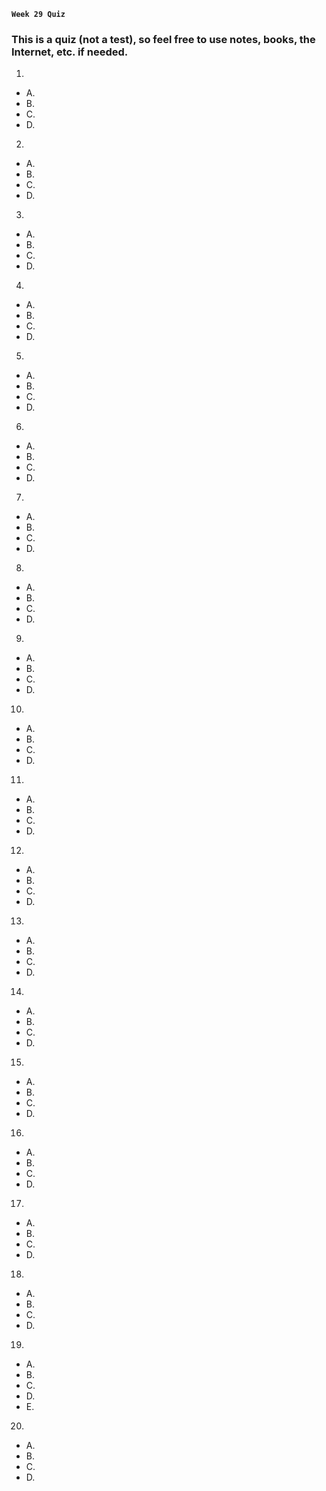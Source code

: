 **`Week 29 Quiz`**

### This is a quiz (not a test), so feel free to use notes, books, the Internet, etc. if needed.

1. 
- A. 
- B. 
- C. 
- D. 

2. 
- A. 
- B. 
- C. 
- D. 

3. 
- A. 
- B. 
- C. 
- D. 

4. 
- A. 
- B. 
- C. 
- D. 

5. 
- A. 
- B. 
- C. 
- D. 

6. 
- A. 
- B. 
- C. 
- D. 

7. 
- A. 
- B. 
- C. 
- D. 

8. 
- A. 
- B. 
- C. 
- D. 

9. 
- A. 
- B. 
- C. 
- D. 

10. 
- A. 
- B. 
- C. 
- D. 

11. 
- A. 
- B. 
- C. 
- D. 

12. 
- A. 
- B. 
- C. 
- D. 

13. 
- A. 
- B. 
- C. 
- D. 

14. 
- A. 
- B. 
- C. 
- D. 

15. 
- A. 
- B. 
- C. 
- D. 

16. 
- A. 
- B. 
- C. 
- D. 

17. 
- A. 
- B. 
- C. 
- D. 

18. 
- A. 
- B. 
- C. 
- D. 

19. 
- A. 
- B. 
- C. 
- D. 
- E. 

20. 
- A. 
- B. 
- C. 
- D. 
